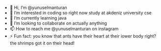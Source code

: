 - 👋 Hi, I’m @yunuselmanturan
- 👀 I’m interested in coding so right now study at akdeniz university cse
- 🌱 I’m currently learning java
- 💞️ I’m looking to collaborate on actually anything
- 📫 How to reach me @yunuselmanturan on instagram
- ⚡ Fun fact: you know that ants have their heart at their iower body right? the shrimps got it on their head!

<!---
yunuselmanturan/yunuselmanturan is a ✨ special ✨ repository because its `README.md` (this file) appears on your GitHub profile.
You can click the Preview link to take a look at your changes.
--->
